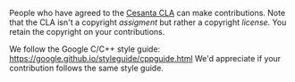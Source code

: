 People who have agreed to the
[Cesanta CLA](https://docs.cesanta.com/contributors_la.shtml)
can make contributions. Note that the CLA isn't a copyright
_assigment_ but rather a copyright _license_.
You retain the copyright on your contributions.

We follow the Google C/C++ style guide: https://google.github.io/styleguide/cppguide.html
We'd appreciate if your contribution follows the same style guide.
